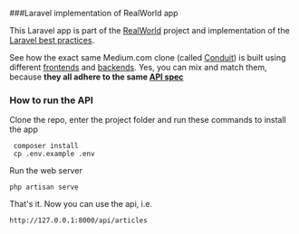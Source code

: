 ###Laravel implementation of RealWorld app

This Laravel app is part of the [RealWorld](https://github.com/gothinkster/realworld) project and implementation of the [Laravel best practices](https://github.com/alexeymezenin/laravel-best-practices).

See how the exact same Medium.com clone (called [Conduit](https://demo.realworld.io)) is built using different [frontends](https://codebase.show/projects/realworld?category=frontend) and [backends](https://codebase.show/projects/realworld?category=backend). Yes, you can mix and match them, because **they all adhere to the same [API spec](https://gothinkster.github.io/realworld/docs/specs/backend-specs/introduction)**

### How to run the API

Clone the repo, enter the project folder and run these commands to install the app

```
 composer install
 cp .env.example .env
```

Run the web server

```
php artisan serve
```

That's it. Now you can use the api, i.e.

```
http://127.0.0.1:8000/api/articles
```
